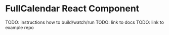 
# FullCalendar React Component

TODO: instructions how to build/watch/run
TODO: link to docs
TODO: link to example repo
